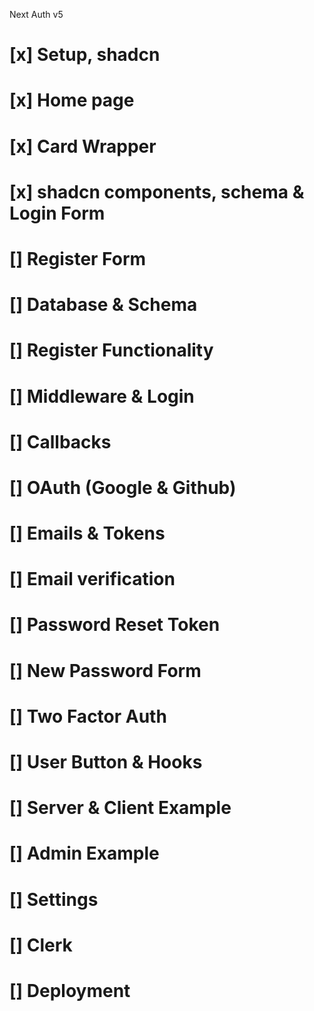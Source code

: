Next Auth v5

# [x] Setup, shadcn
# [x] Home page
# [x] Card Wrapper
# [x] shadcn components, schema & Login Form
# [] Register Form
# [] Database & Schema
# [] Register Functionality
# [] Middleware & Login
# [] Callbacks
# [] OAuth (Google & Github)
# [] Emails & Tokens
# [] Email verification
# [] Password Reset Token
# [] New Password Form
# [] Two Factor Auth
# [] User Button & Hooks
# [] Server & Client Example
# [] Admin Example
# [] Settings
# [] Clerk
# [] Deployment
